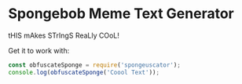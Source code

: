 # Spongebob Meme Text Generator

tHIS mAkes STrIngS ReaLly COoL!

Get it to work with:
```js
const obfuscateSponge = require('spongeuscator');
console.log(obfuscateSponge('Coool Text'));
```
